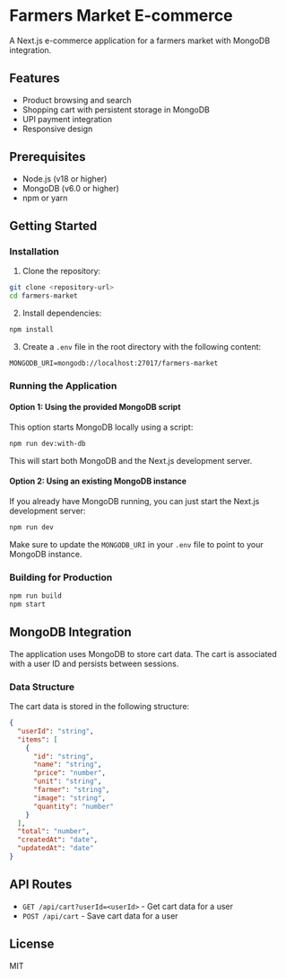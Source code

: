 # Farmers Market E-commerce

A Next.js e-commerce application for a farmers market with MongoDB integration.

## Features

- Product browsing and search
- Shopping cart with persistent storage in MongoDB
- UPI payment integration
- Responsive design

## Prerequisites

- Node.js (v18 or higher)
- MongoDB (v6.0 or higher)
- npm or yarn

## Getting Started

### Installation

1. Clone the repository:
```bash
git clone <repository-url>
cd farmers-market
```

2. Install dependencies:
```bash
npm install
```

3. Create a `.env` file in the root directory with the following content:
```
MONGODB_URI=mongodb://localhost:27017/farmers-market
```

### Running the Application

#### Option 1: Using the provided MongoDB script

This option starts MongoDB locally using a script:

```bash
npm run dev:with-db
```

This will start both MongoDB and the Next.js development server.

#### Option 2: Using an existing MongoDB instance

If you already have MongoDB running, you can just start the Next.js development server:

```bash
npm run dev
```

Make sure to update the `MONGODB_URI` in your `.env` file to point to your MongoDB instance.

### Building for Production

```bash
npm run build
npm start
```

## MongoDB Integration

The application uses MongoDB to store cart data. The cart is associated with a user ID and persists between sessions.

### Data Structure

The cart data is stored in the following structure:

```json
{
  "userId": "string",
  "items": [
    {
      "id": "string",
      "name": "string",
      "price": "number",
      "unit": "string",
      "farmer": "string",
      "image": "string",
      "quantity": "number"
    }
  ],
  "total": "number",
  "createdAt": "date",
  "updatedAt": "date"
}
```

## API Routes

- `GET /api/cart?userId=<userId>` - Get cart data for a user
- `POST /api/cart` - Save cart data for a user

## License

MIT 